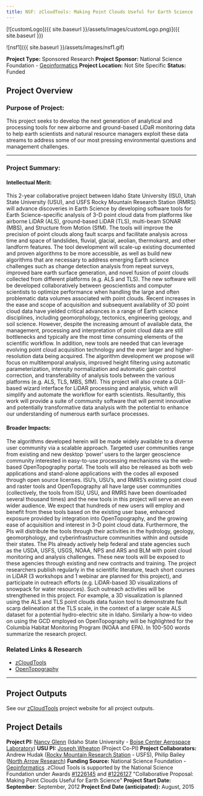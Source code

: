 ```yaml
---
title: NSF: zCloudTools: Making Point Clouds Useful for Earth Science
---
```


[![customLogo]({{ site.baseurl }}/assets/images/customLogo.png)]({{ site.baseurl }})

![nsf1]({{ site.baseurl }}/assets/images/nsf1.gif)

**Project Type:** Sponsored Research
**Project Sponsor:** National Science Foundation - [Geoinformatics](http://www.nsf.gov/publications/pub_summ.jsp?ods_key=nsf11581)
**Project Location:** Not Site Specific
**Status:**   Funded

## Project Overview

### Purpose of Project:

This project seeks to develop the next generation of analytical and processing tools for new airborne and ground-based LiDaR monitoring data to help earth scientists and natural resource managers exploit these data streams to address some of our most pressing environmental questions and management challenges.

------

### Project Summary:

#### Intellectual Merit:

This 2-year collaborative project between Idaho State University (ISU), Utah State University (USU), and USFS Rocky Mountain Research Station (RMRS) will advance discoveries in Earth Science by developing software tools for Earth Science-specific analysis of 3-D point cloud data from platforms like airborne LiDAR (ALS), ground-based LiDAR (TLS), multi-beam SONAR (MBS), and Structure from Motion (SfM). The tools will improve the precision of point clouds along fault scarps and facilitate analysis across time and space of landslides, fluvial, glacial, aeolian, thermokarst, and other landform features. The tool development will scale-up existing documented and proven algorithms to be more accessible, as well as build new algorithms that are necessary to address emerging Earth science challenges such as change detection analysis from repeat surveys, improved bare earth surface generation, and novel fusion of point clouds collected from different platforms (e.g. ALS and TLS). The new software will be developed collaboratively between geoscientists and computer scientists to optimize performance when handling the large and often problematic data volumes associated with point clouds. Recent increases in the ease and scope of acquisition and subsequent availability of 3D point cloud data have yielded critical advances in a range of Earth science disciplines, including geomorphology, tectonics, engineering geology, and soil science. However, despite the increasing amount of available data, the management, processing and interpretation of point cloud data are still bottlenecks and typically are the most time consuming elements of the scientific workflow. In addition, new tools are needed that can leverage evolving point cloud acquisition technology and the ever larger and higher-resolution data being acquired. The algorithm development we propose will focus on multitemporal analysis, improved height filtering using automatic parameterization, intensity normalization and automatic gain control correction, and transferability of analysis tools between the various platforms (e.g. ALS, TLS, MBS, SfM). This project will also create a GUI-based wizard interface for LiDAR processing and analysis, which will simplify and automate the workflow for earth scientists. Resultantly, this work will provide a suite of community software that will permit innovative and potentially transformative data analysis with the potential to enhance our understanding of numerous earth surface processes. 

#### Broader Impacts:

The algorithms developed herein will be made widely available to a diverse user community via a scalable approach. Targeted user communities range from existing and new desktop ‘power’ users to the larger geoscience community interested in easy-to-use processing mechanisms via the web-based OpenTopography portal. The tools will also be released as both web applications and stand-alone applications with the codes all exposed through open source licenses. ISU’s, USU’s, and RMRS’s existing point cloud and raster tools and OpenTopography all have large user communities (collectively, the tools from ISU, USU, and RMRS have been downloaded several thousand times) and the new tools in this project will serve an even wider audience. We expect that hundreds of new users will employ and benefit from these tools based on the existing user base, enhanced exposure provided by integration into OpenTopography, and the growing ease of acquisition and interest in 3-D point cloud data. Furthermore, the PIs will distribute the tools through their activities in the hydrology, geology, geomorphology, and cyberinfrastructure communities within and outside their states. The PIs already actively help federal and state agencies such as the USDA, USFS, USGS, NOAA, NPS and ARS and BLM with point cloud monitoring and analysis challenges. These new tools will be exposed to these agencies through existing and new contracts and training. The project researchers publish regularly in the scientific literature, teach short courses in LiDAR (3 workshops and 1 webinar are planned for this project), and participate in outreach efforts (e.g. LiDAR-based 3D visualizations of snowpack for water resources). Such outreach activities will be strengthened in this project. For example, a 3D visualization is planned using the ALS and TLS point clouds data fusion tool to demonstrate fault scarp delineation at the TLS scale, in the context of a larger scale ALS dataset for a potential hydro-electric site in Idaho. Similarly a how-to video on using the GCD employed on OpenTopography will be highlighted for the Columbia Habitat Monitoring Program (NOAA and EPA). In 100-500 words summarize the research project.

### Related Links & Research

- [zCloudTools](http://zcloudtools.boisestate.edu/)
- [OpenTopography](http://opentopography.org/)

------

## Project Outputs

See our [zCloudTools](http://zcloudtools.boisestate.edu/) project website for all project outputs.

## Project Details

**Project PI:**  [Nancy Glenn](https://bcal.boisestate.edu/people/staff/nancy-glenn/) (Idaho State University - [Boise Center Aerospace Laboratory](http://bcal.geology.isu.edu/))
**USU PI:**  [Joseph Wheaton](http://joewheaton.org/) (Project Co-PI)
**Project Collaborators:** Andrew Hudak ([Rocky Mountain Research Station](http://www.fs.fed.us/rm/boise/) - USFS), Philip Bailey ([North Arrow Research](http://northarrowresearch.com/))
**Funding Source:** National Science Foundation - [Geoinformatics](http://www.nsf.gov/publications/pub_summ.jsp?ods_key=nsf11581) .zCloud Tools is supported by the National Science Foundation under Awards [#1226145](http://www.nsf.gov/awardsearch/showAward?AWD_ID=1226145) and [#1226127](http://www.nsf.gov/awardsearch/showAward?AWD_ID=1226127) "Collaborative Proposal: Making Point Clouds Useful for Earth Science"
**Project Start Date: September**: September, 2012
**Project End Date (anticipated):** August, 2015